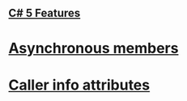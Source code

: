 [C# 5 Features](https://learn.microsoft.com/en-us/dotnet/csharp/whats-new/csharp-version-history#c-version-50)
---

# [Asynchronous members](https://learn.microsoft.com/en-us/dotnet/csharp/asynchronous-programming/)

# [Caller info attributes](https://learn.microsoft.com/en-us/dotnet/csharp/language-reference/attributes/caller-information)
